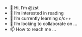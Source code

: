 - 👋 Hi, I’m @zst
- 👀 I’m interested in reading
- 🌱 I’m currently learning c/c++
- 💞️ I’m looking to collaborate on ...
- 📫 How to reach me ...

<!---
suixingouz1/suixingouz1 is a ✨ special ✨ repository because its `README.md` (this file) appears on your GitHub profile.
You can click the Preview link to take a look at your changes.
--->
